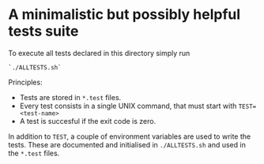 # A minimalistic but possibly helpful tests suite

To execute all tests declared in this directory simply run

	`./ALLTESTS.sh`

Principles:

* Tests are stored in `*.test` files.
* Every test consists in a single UNIX command, that must start with `TEST=<test-name>`
* A test is succesful if the exit code is zero.

In addition to `TEST`, a couple of environment variables are used to write the tests.
These are documented and initialised in `./ALLTESTS.sh` and used in the `*.test` files.


